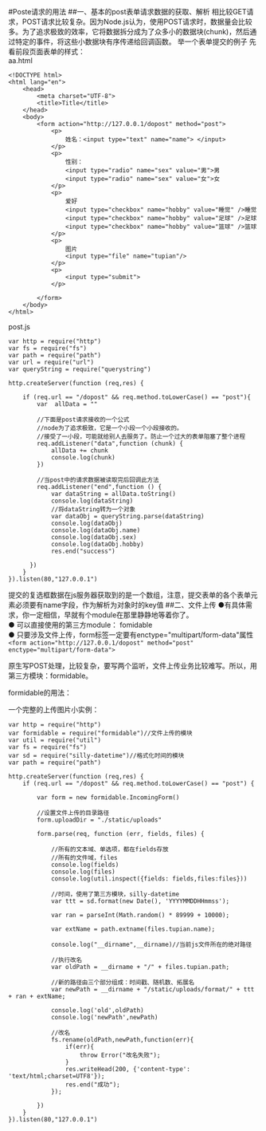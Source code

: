 #Poste请求的用法
##一、基本的post表单请求数据的获取、解析
相比较GET请求，POST请求比较复杂。因为Node.js认为，使用POST请求时，数据量会比较多。为了追求极致的效率，它将数据拆分成为了众多小的数据块(chunk)，然后通过特定的事件，将这些小数据块有序传递给回调函数。
举一个表单提交的例子
先看前段页面表单的样式：<br>
aa.html

	<!DOCTYPE html>
	<html lang="en">
		<head>
		    <meta charset="UTF-8">
		    <title>Title</title>
		</head>
		<body>
		    <form action="http://127.0.0.1/dopost" method="post">
		        <p>
		            姓名：<input type="text" name="name"> </input>
		        </p>
		        <p>
		            性别：
		            <input type="radio" name="sex" value="男">男
		            <input type="radio" name="sex" value="女">女
		        </p>
		        <p>
		            爱好
		            <input type="checkbox" name="hobby" value="睡觉" />睡觉
		            <input type="checkbox" name="hobby" value="足球" />足球
		            <input type="checkbox" name="hobby" value="篮球" />篮球
		        </p>
		        <p>
		            图片
		            <input type="file" name="tupian"/>
		        </p>
		        <p>
		            <input type="submit">
		        </p>
		
		    </form>
		</body>
	</html>

post.js

	var http = require("http")
	var fs = require("fs")
	var path = require("path")
	var url = require("url")
	var queryString = require("querystring")

	http.createServer(function (req,res) {

	    if (req.url == "/dopost" && req.method.toLowerCase() == "post"){
	        var  allData = ""

			//下面是post请求接收的一个公式
        	//node为了追求极致，它是一个小段一个小段接收的。
        	//接受了一小段，可能就给别人去服务了。防止一个过大的表单阻塞了整个进程
	        req.addListener("data",function (chunk) {
	            allData += chunk
	            console.log(chunk)
	        })

			//当post中的请求数据被读取完后回调此方法
	        req.addListener("end",function () {
	            var dataString = allData.toString()
	            console.log(dataString)
	            //将dataString转为一个对象
	            var dataObj = queryString.parse(dataString)
	            console.log(dataObj)
	            console.log(dataObj.name)
	            console.log(dataObj.sex)
	            console.log(dataObj.hobby)
	            res.end("success")
	
	      })
		}
	}).listen(80,"127.0.0.1")

提交的复选框数据在js服务器获取到的是一个数组，注意，提交表单的各个表单元素必须要有name字段，作为解析为对象时的key值
##二、文件上传
●有具体需求，你一定相信，早就有个module在那里静静地等着你了。<br>
● 可以直接使用的第三方module： fomidable<br>
● 只要涉及文件上传，form标签一定要有enctype="multipart/form-data"属性<br>
	`<form action="http://127.0.0.1/dopost" method="post" enctype="multipart/form-data">`

原生写POST处理，比较复杂，要写两个监听，文件上传业务比较难写。所以，用第三方模块：formidable。<br>

formidable的用法：<br>

一个完整的上传图片小实例：

	var http = require("http")
	var formidable = require("formidable")//文件上传的模块
	var util = require("util")
	var fs = require("fs")
	var sd = require("silly-datetime")//格式化时间的模块
	var path = require("path")

	http.createServer(function (req,res) {
	    if (req.url == "/dopost" && req.method.toLowerCase() == "post") {

	        var form = new formidable.IncomingForm()

	        //设置文件上传的目录路径
	        form.uploadDir = "./static/uploads"

	        form.parse(req, function (err, fields, files) {

	            //所有的文本域、单选项，都在fields存放
	            //所有的文件域，files
	            console.log(fields)
	            console.log(files)
	            console.log(util.inspect({fields: fields,files:files}))

	            //时间，使用了第三方模块，silly-datetime
	            var ttt = sd.format(new Date(), 'YYYYMMDDHHmmss');

	            var ran = parseInt(Math.random() * 89999 + 10000);

	            var extName = path.extname(files.tupian.name);

	            console.log("__dirname",__dirname)//当前js文件所在的绝对路径

	            //执行改名
	            var oldPath = __dirname + "/" + files.tupian.path;

	            //新的路径由三个部分组成：时间戳、随机数、拓展名
	            var newPath = __dirname + "/static/uploads/format/" + ttt + ran + extName;

	            console.log('old',oldPath)
	            console.log('newPath',newPath)

	            //改名
	            fs.rename(oldPath,newPath,function(err){
	                if(err){
	                    throw Error("改名失败");
	                }
	                res.writeHead(200, {'content-type': 'text/html;charset=UTF8'});
	                res.end("成功");
	            });
	
	        })
	    }
	}).listen(80,"127.0.0.1")
	




